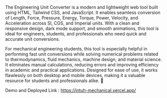 The Engineering Unit Converter is a modern and lightweight web tool built using HTML, Tailwind CSS, and JavaScript. It enables seamless conversion of Length, Force, Pressure, Energy, Torque, Power, Velocity, and Acceleration across SI, CGS, and Imperial units. With a clean and responsive design, dark mode support, and smooth animations, this tool is ideal for engineers, students, and professionals who need quick and accurate unit conversions.

For mechanical engineering students, this tool is especially helpful in performing fast unit conversions while solving numerical problems related to thermodynamics, fluid mechanics, machine design, and material science. It eliminates manual calculations, reducing errors and improving efficiency in academic and practical applications. Designed for ease of use, it works flawlessly on both desktop and mobile devices, making it a valuable resource for students and professionals alike. 🚀

Demo and Deployed Link : https://jntuh-mechanical.vercel.app/





